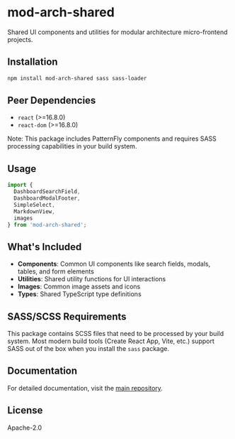 # mod-arch-shared

Shared UI components and utilities for modular architecture micro-frontend projects.

## Installation

```bash
npm install mod-arch-shared sass sass-loader
```

## Peer Dependencies

- `react` (>=16.8.0)
- `react-dom` (>=16.8.0)

Note: This package includes PatternFly components and requires SASS processing capabilities in your build system.

## Usage

```typescript
import {
  DashboardSearchField,
  DashboardModalFooter,
  SimpleSelect,
  MarkdownView,
  images
} from 'mod-arch-shared';
```

## What's Included

- **Components**: Common UI components like search fields, modals, tables, and form elements
- **Utilities**: Shared utility functions for UI interactions
- **Images**: Common image assets and icons
- **Types**: Shared TypeScript type definitions

## SASS/SCSS Requirements

This package contains SCSS files that need to be processed by your build system. Most modern build tools (Create React App, Vite, etc.) support SASS out of the box when you install the `sass` package.

## Documentation

For detailed documentation, visit the [main repository](https://github.com/opendatahub-io/mod-arch-library).

## License

Apache-2.0
